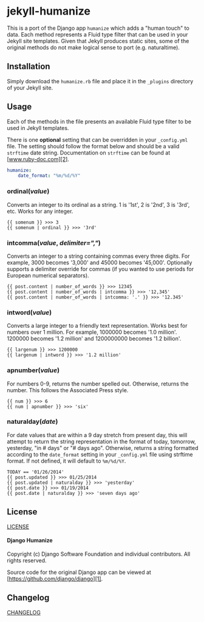 # jekyll-humanize

This is a port of the Django app `humanize` which adds a "human touch" to data. Each method represents a Fluid type filter that can be used in your Jekyll site templates. Given that Jekyll produces static sites, some of the original methods do not make logical sense to port (e.g. naturaltime).

## Installation

Simply download the `humanize.rb` file and place it in the `_plugins` directory of your Jekyll site.

## Usage

Each of the methods in the file presents an available Fluid type filter to be used in Jekyll templates.

There is one **optional** setting that can be overridden in your `_config.yml` file. The setting should follow the format below and should be a valid `strftime` date string. Documentation on `strftime` can be found at [www.ruby-doc.com][2].

```yaml
humanize:
    date_format: "%m/%d/%Y"
```

### ordinal(_value_)

Converts an integer to its ordinal as a string. 1 is '1st', 2 is '2nd', 3 is '3rd', etc. Works for any integer.

```
{{ somenum }} >>> 3
{{ somenum | ordinal }} >>> '3rd'
```

### intcomma(_value_, _delimiter=","_)

Converts an integer to a string containing commas every three digits. For example, 3000 becomes '3,000' and 45000 becomes '45,000'. Optionally supports a delimiter override for commas (if you wanted to use periods for European numerical separators).

```
{{ post.content | number_of_words }} >>> 12345
{{ post.content | number_of_words | intcomma }} >>> '12,345'
{{ post.content | number_of_words | intcomma: '.' }} >>> '12.345'
```

### intword(_value_)

Converts a large integer to a friendly text representation. Works best for numbers over 1 million. For example, 1000000 becomes '1.0 million'. 1200000 becomes '1.2 million' and 1200000000 becomes '1.2 billion'.

```
{{ largenum }} >>> 1200000
{{ largenum | intword }} >>> '1.2 million'
```

### apnumber(_value_)

For numbers 0-9, returns the number spelled out. Otherwise, returns the number. This follows the Associated Press style.

```
{{ num }} >>> 6
{{ num | apnumber }} >>> 'six'
```

### naturalday(_date_)

For date values that are within a 9 day stretch from present day, this will attempt to return the string representation in the format of today, tomorrow, yesterday, "in # days" or "# days ago". Otherwise, returns a string formatted according to the `date_format` setting in your `_config.yml` file using strftime format. If not defined, it will default to `%m/%d/%Y`.

```
TODAY == '01/26/2014'
{{ post.updated }} >>> 01/25/2014
{{ post.updated | naturalday }} >>> 'yesterday'
{{ post.date }} >>> 01/19/2014
{{ post.date | naturalday }} >>> 'seven days ago'
```

## License

[LICENSE](LICENSE)

#### Django Humanize

Copyright (c) Django Software Foundation and individual contributors.
All rights reserved.

Source code for the original Django app can be viewed at [https://github.com/django/django][1].

## Changelog

[CHANGELOG](CHANGELOG.md)

[1]: https://github.com/django/django
[2]: http://www.ruby-doc.org/core-2.1.0/Time.html#method-i-strftime